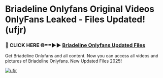 # Briadeline Onlyfans Original Videos 0nlyFans Leaked - Files Updated! (ufjr)

<h3>🔴 CLICK HERE 🌐==►► <a href="https://tinyurl.com/ehrbuxhb" rel="nofollow">Briadeline Onlyfans Updated Files</a></h3>

Get Briadeline Onlyfans and all content. Now you can access all videos and pictures of Briadeline Onlyfans. New Updated Files 2025!

[![ufjr](https://i.imgur.com/lVYEuWS.gif)](https://tinyurl.com/ehrbuxhb)
